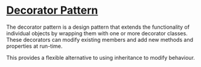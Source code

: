 # [Decorator Pattern](http://c2.com/cgi/wiki?DecoratorPattern)

The decorator pattern is a design pattern that extends the functionality of individual objects by wrapping them with one or more decorator classes. These decorators can modify existing members and add new methods and properties at run-time.

This provides a flexible alternative to using inheritance to modify behaviour.